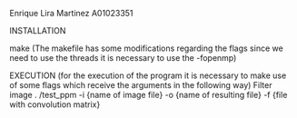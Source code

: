 Enrique Lira Martinez
A01023351

INSTALLATION

make (The makefile has some modifications regarding the flags since we need to use the threads it is necessary to use the -fopenmp)

EXECUTION (for the execution of the program it is necessary to make use of some flags which receive the arguments in the following way)
    Filter image
    . /test_ppm -i  {name of image file} -o  {name of resulting file} -f  {file with convolution matrix}
